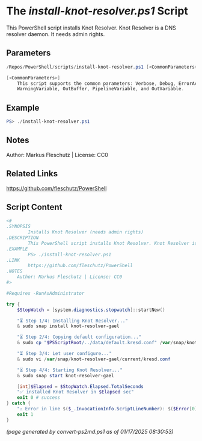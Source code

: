 The *install-knot-resolver.ps1* Script
===========================

This PowerShell script installs Knot Resolver. Knot Resolver is a DNS resolver daemon. It needs admin rights.

Parameters
----------
```powershell
/Repos/PowerShell/scripts/install-knot-resolver.ps1 [<CommonParameters>]

[<CommonParameters>]
    This script supports the common parameters: Verbose, Debug, ErrorAction, ErrorVariable, WarningAction, 
    WarningVariable, OutBuffer, PipelineVariable, and OutVariable.
```

Example
-------
```powershell
PS> ./install-knot-resolver.ps1

```

Notes
-----
Author: Markus Fleschutz | License: CC0

Related Links
-------------
https://github.com/fleschutz/PowerShell

Script Content
--------------
```powershell
<#
.SYNOPSIS
        Installs Knot Resolver (needs admin rights)
.DESCRIPTION
        This PowerShell script installs Knot Resolver. Knot Resolver is a DNS resolver daemon. It needs admin rights.
.EXAMPLE
        PS> ./install-knot-resolver.ps1
.LINK
        https://github.com/fleschutz/PowerShell
.NOTES
	Author: Markus Fleschutz | License: CC0
#>

#Requires -RunAsAdministrator

try {
	$StopWatch = [system.diagnostics.stopwatch]::startNew()

	"⏳ Step 1/4: Installing Knot Resolver..."
	& sudo snap install knot-resolver-gael

	"⏳ Step 2/4: Copying default configuration..."
	& sudo cp "$PSScriptRoot/../data/default.kresd.conf" /var/snap/knot-resolver-gael/current/kresd.conf

	"⏳ Step 3/4: Let user configure..."
	& sudo vi /var/snap/knot-resolver-gael/current/kresd.conf

	"⏳ Step 4/4: Starting Knot Resolver..."
	& sudo snap start knot-resolver-gael

	[int]$Elapsed = $StopWatch.Elapsed.TotalSeconds
	"✅ installed Knot Resolver in $Elapsed sec"
	exit 0 # success
} catch {
	"⚠️ Error in line $($_.InvocationInfo.ScriptLineNumber): $($Error[0])"
	exit 1
}
```

*(page generated by convert-ps2md.ps1 as of 01/17/2025 08:30:53)*
